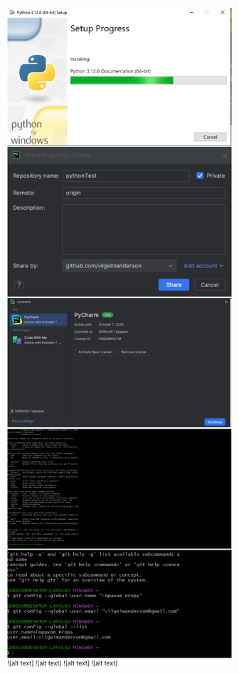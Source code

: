 ![alt text](https://github.com/vilgelmanderson/-1/blob/main/Тема_1/1мок.PNG)
![alt text](https://github.com/vilgelmanderson/-1/blob/main/Тема_1/%3Bkl%3Bk%3Bj.PNG)
![alt text](https://github.com/vilgelmanderson/-1/blob/main/Тема_1/adafsdf.PNG)
![alt text](https://github.com/vilgelmanderson/-1/blob/main/Тема_1/sdfdfwest.PNG)
![alt text](https://github.com/vilgelmanderson/-1/blob/main/Тема_1/weeryeryy.PNG)
![alt text]
![alt text]
![alt text]
![alt text]
